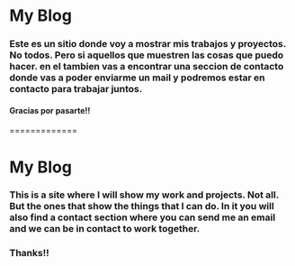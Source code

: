 # My Blog
### Este es un sitio donde voy a mostrar mis trabajos y proyectos. No todos. Pero si aquellos que muestren las cosas que puedo hacer. en el tambien vas a encontrar una seccion de contacto donde vas a poder enviarme un mail y podremos estar en contacto para trabajar juntos.

#### Gracias por pasarte!!

=============

# My Blog

### This is a site where I will show my work and projects. Not all. But the ones that show the things that I can do. In it you will also find a contact section where you can send me an email and we can be in contact to work together.

### Thanks!!
